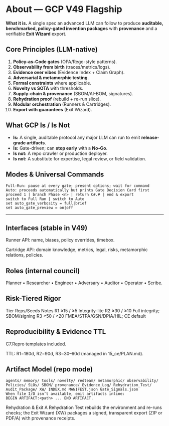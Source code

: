 # About — GCP V49 Flagship

**What it is.** A single spec an advanced LLM can follow to produce **auditable, benchmarked, policy-gated invention packages** with **provenance** and a verifiable **Exit Wizard** export.

## Core Principles (LLM-native)
1) **Policy-as-Code gates** (OPA/Rego-style patterns).  
2) **Observability from birth** (traces/metrics/logs).  
3) **Evidence over vibes** (Evidence Index + Claim Graph).  
4) **Adversarial & metamorphic testing**.  
5) **Formal constraints** where applicable.  
6) **Novelty vs SOTA** with thresholds.  
7) **Supply-chain & provenance** (SBOM/AI-BOM, signatures).  
8) **Rehydration proof** (rebuild + re-run slice).  
9) **Modular orchestration** (Runners & Cartridges).  
10) **Export with guarantees** (Exit Wizard).

## What GCP Is / Is Not
- **Is:** A single, auditable protocol any major LLM can run to emit **release-grade artifacts**.  
- **Is:** Gate-driven; can **stop early** with a **No-Go**.  
- **Is not:** A repo crawler or production deployer.  
- **Is not:** A substitute for expertise, legal review, or field validation.

## Modes & Universal Commands
```text
Full-Run: pause at every gate; present options; wait for command
Auto: proceeds automatically but prints Gate Decision Card first
proceed 1 | branch Phase <n> | return C#.# | end & export
switch to Full Run | switch to Auto
set auto_gate_verbosity = full|brief
set auto_gate_preview = on|off
```

---

## Interfaces (stable in V49)
Runner API: name, biases, policy overrides, timebox.

Cartridge API: domain knowledge, metrics, legal, risks, metamorphic relations, policies.

## Roles (internal council)
Planner • Researcher • Engineer • Adversary • Auditor • Operator • Scribe.

## Risk-Tiered Rigor
Tier	Reps/Seeds	Notes
R1	≥15 / ≥5	Integrity-lite
R2	≥30 / ≥10	Full integrity; SBOM/signing
R3	≥50 / ≥20	FMEA/STPA/GSN/DPIA/HIL; CE default

## Reproducibility & Evidence TTL
C7.Repro templates included.

TTL: R1=180d, R2=90d, R3=30–60d (managed in 15_ce/PLAN.md).

## Artifact Model (repo mode)
```text
agents/ memory/ tools/ novelty/ redteam/ metamorphic/ observability/
Policies/ SLOs/ SBOM/ provenance/ Evidence_Log/ Rehydration_Test/
Audit_Package/ XW/ INDEX.md MANIFEST.json Gate_Signals.json
When file I/O isn’t available, emit artifacts inline:
BEGIN ARTIFACT:<path> ... END ARTIFACT.
```

Rehydration & Exit
A Rehydration Test rebuilds the environment and re-runs checks; the Exit Wizard (XW) packages a signed, transparent export (ZIP or PDF/A) with provenance receipts.
